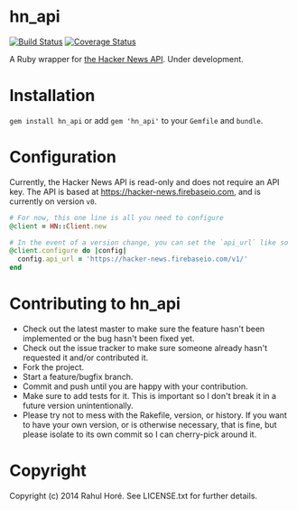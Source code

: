 # hn_api
[![Build Status](https://travis-ci.org/O-I/guardian_api.svg?branch=master)](https://travis-ci.org/O-I/guardian_api)
[![Coverage Status](https://img.shields.io/coveralls/O-I/hn_api.svg)](https://coveralls.io/r/O-I/hn_api?branch=master)

A Ruby wrapper for [the Hacker News API](https://github.com/HackerNews/API). Under development.

# Installation

`gem install hn_api` or add `gem 'hn_api'` to your `Gemfile` and `bundle`.

# Configuration

Currently, the Hacker News API is read-only and does not require an API key. The API is based at https://hacker-news.firebaseio.com, and is currently on version `v0`.

```ruby
# For now, this one line is all you need to configure
@client = HN::Client.new

# In the event of a version change, you can set the `api_url` like so
@client.configure do |config|
  config.api_url = 'https://hacker-news.firebaseio.com/v1/'
end
```

# Contributing to hn_api
 
* Check out the latest master to make sure the feature hasn't been implemented or the bug hasn't been fixed yet.
* Check out the issue tracker to make sure someone already hasn't requested it and/or contributed it.
* Fork the project.
* Start a feature/bugfix branch.
* Commit and push until you are happy with your contribution.
* Make sure to add tests for it. This is important so I don't break it in a future version unintentionally.
* Please try not to mess with the Rakefile, version, or history. If you want to have your own version, or is otherwise necessary, that is fine, but please isolate to its own commit so I can cherry-pick around it.

# Copyright

Copyright (c) 2014 Rahul Horé. See LICENSE.txt for
further details.